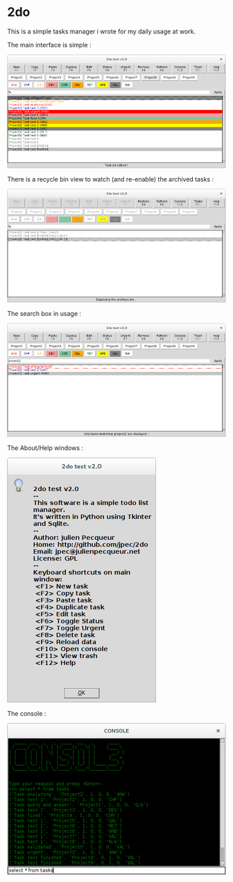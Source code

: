 2do
===

This is a simple tasks manager i wrote for my daily usage at work.

The main interface is simple :

![2do](2do.png)


There is a recycle bin view to watch (and re-enable) the archived tasks :

![2do-bin](2do-bin.png)


The search box in usage :

![2do-src](2do-src.png)


The About/Help windows :

![2do-help](2do-help.png)


The console :

![2do-console](2do-console.png)
